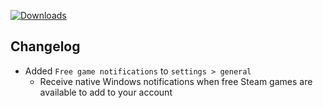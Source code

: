 [![Downloads](https://img.shields.io/github/downloads/probablyraging/steam-game-idler/1.5.25/total?style=for-the-badge&logo=github&color=137eb5)](https://github.com/probablyraging/steam-game-idler/releases/download/1.5.25/Steam.Game.Idler_1.5.25_x64_en-US.msi)

## Changelog
- Added `Free game notifications` to `settings > general`
  - Receive native Windows notifications when free Steam games are available to add to your account
